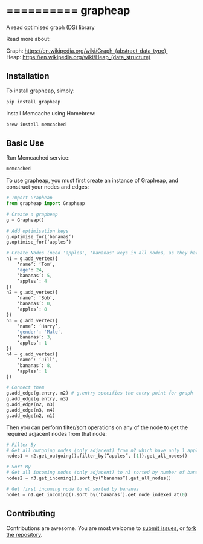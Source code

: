 ==========
 grapheap
==========

A read optimised graph (DS) library    


Read more about:   

Graph: https://en.wikipedia.org/wiki/Graph_(abstract_data_type)    
Heap: https://en.wikipedia.org/wiki/Heap_(data_structure)   


Installation
------------

To install grapheap, simply:   

```sh
pip install grapheap
```

Install Memcache using Homebrew:
```sh
brew install memcached
```


Basic Use
---------

Run Memcached service:    

```sh
memcached
```


To use grapheap, you must first create an instance of Grapheap,
and construct your nodes and edges:    

```python
# Import Grapheap
from grapheap import Grapheap

# Create a grapheap
g = Grapheap()

# Add optimisation keys
g.optimise_for(‘bananas’)
g.optimise_for(‘apples’)

# Create Nodes (need 'apples', 'bananas' keys in all nodes, as they have been added to optimisation_keys)
n1 = g.add_vertex({
    ‘name’: ‘Tom’,
    'age': 24,
    ‘bananas’: 5,
    ‘apples’: 4
})
n2 = g.add_vertex({
    ‘name’: ‘Bob’,
    ‘bananas’: 0,
    ‘apples’: 8
})
n3 = g.add_vertex({
    ‘name’: ‘Harry’,
    'gender': 'Male',
    ‘bananas’: 3,
    ‘apples’: 1
})
n4 = g.add_vertex({
    ‘name’: ‘Jill’,
    ‘bananas’: 8,
    ‘apples’: 1
})

# Connect them
g.add_edge(g.entry, n2) # g.entry specifies the entry point for graph
g.add_edge(g.entry, n3)
g.add_edge(n2, n3)
g.add_edge(n3, n4)
g.add_edge(n2, n1)
```


Then you can perform filter/sort operations on any of the node to get the required adjacent nodes from that node:    

```python
# Filter By
# Get all outgoing nodes (only adjacent) from n2 which have only 1 apples
nodes1 = n2.get_outgoing().filter_by(“apples”, [1]).get_all_nodes()

# Sort By
# Get all incoming nodes (only adjacent) to n3 sorted by number of bananas they have
nodes2 = n3.get_incoming().sort_by(“bananas”).get_all_nodes()

# Get first incoming node to n1 sorted by bananas
node1 = n1.get_incoming().sort_by(‘bananas’).get_node_indexed_at(0)
```


Contributing
------------

Contributions are awesome. You are most welcome to [submit issues](https://github.com/practo/grapheap/issues),
or [fork the repository](https://github.com/practo/grapheap).
